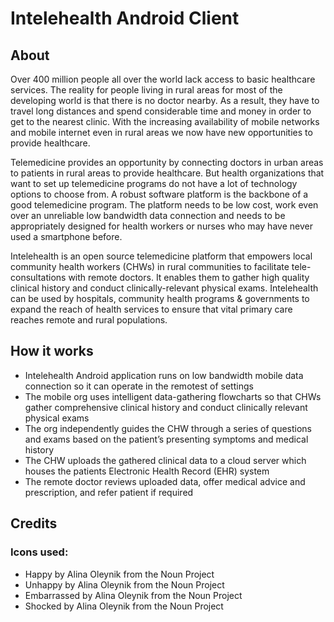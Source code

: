 
# Intelehealth Android Client

## About

Over 400 million people all over the world lack access to basic healthcare services. The reality for people living in rural areas for most of the developing world is that there is no doctor nearby. As a result, they have to travel long distances and spend considerable time and money in order to get to the nearest clinic. With the increasing availability of mobile networks and mobile internet even in rural areas we now have new opportunities to provide healthcare.

Telemedicine provides an opportunity by connecting doctors in urban areas to patients in rural areas to provide healthcare. But health organizations that want to set up telemedicine programs do not have a lot of technology options to choose from. A robust software platform is the backbone of a good telemedicine program. The platform needs to be low cost, work even over an unreliable low bandwidth data connection and needs to be appropriately designed for health workers or nurses who may have never used a smartphone before.


Intelehealth is an open source telemedicine platform that empowers local community health workers (CHWs) in rural communities to facilitate tele-consultations with remote doctors. It enables them to gather high quality clinical history and conduct clinically-relevant physical exams. Intelehealth can be used by hospitals, community health programs & governments to expand the reach of health services to ensure that vital primary care reaches remote and rural populations.

## How it works
* Intelehealth Android application runs on low bandwidth mobile data connection so it can operate in the remotest of settings
* The mobile org uses intelligent data-gathering flowcharts so that CHWs gather comprehensive clinical history and conduct clinically relevant physical exams
* The org independently guides the CHW through a series of questions and exams based on the patient’s presenting symptoms and medical history
* The CHW uploads the gathered clinical data to a cloud server which houses the patients Electronic Health Record (EHR) system
* The remote doctor reviews uploaded data, offer medical advice and prescription, and refer patient if required

## Credits
### Icons used:
* Happy by Alina Oleynik from the Noun Project
* Unhappy by Alina Oleynik from the Noun Project
* Embarrassed by Alina Oleynik from the Noun Project
* Shocked by Alina Oleynik from the Noun Project
